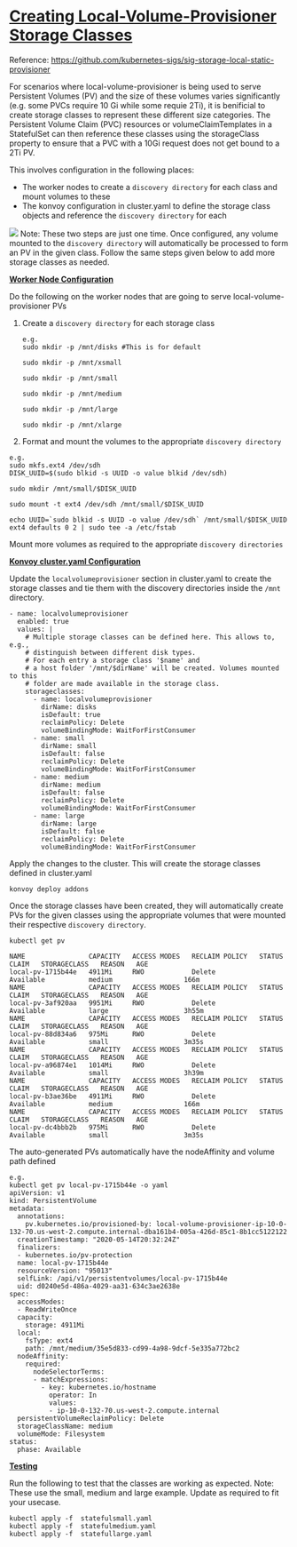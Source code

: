 # [Creating Local-Volume-Provisioner Storage Classes]() 

Reference: https://github.com/kubernetes-sigs/sig-storage-local-static-provisioner

For scenarios where local-volume-provisioner is being used to serve Persistent Volumes (PV) and the size of these volumes varies significantly (e.g. some PVCs require 10 Gi while some requie 2Ti), it is benificial to create storage classes to represent these different size categories.  The Persistent Volume Claim (PVC) resources or volumeClaimTemplates in a StatefulSet can then reference these classes using the storageClass property to ensure that a PVC with a 10Gi request does not get bound to a 2Ti PV.

This involves configuration in the following places:
- The worker nodes to create a `discovery directory` for each class and mount volumes to these
- The konvoy configuration in cluster.yaml to define the storage class objects and reference the `discovery directory` for each

![](https://via.placeholder.com/10/F90E09/000000?text=+) Note: These two steps are just one time. Once configured, any volume mounted to the `discovery directory` will automatically be processed to form an PV in the given class. Follow the same steps given below to add more storage classes as needed.

[ **Worker Node Configuration**]()

Do the following on the worker nodes that are going to serve local-volume-provisioner PVs 

1. Create a `discovery directory` for each storage class

    ```
    e.g. 
    sudo mkdir -p /mnt/disks #This is for default 

    sudo mkdir -p /mnt/xsmall

    sudo mkdir -p /mnt/small

    sudo mkdir -p /mnt/medium

    sudo mkdir -p /mnt/large

    sudo mkdir -p /mnt/xlarge
    ```

1. Format and mount the volumes to the appropriate `discovery directory`

```
e.g.
sudo mkfs.ext4 /dev/sdh 
DISK_UUID=$(sudo blkid -s UUID -o value blkid /dev/sdh)

sudo mkdir /mnt/small/$DISK_UUID

sudo mount -t ext4 /dev/sdh /mnt/small/$DISK_UUID

echo UUID=`sudo blkid -s UUID -o value /dev/sdh` /mnt/small/$DISK_UUID ext4 defaults 0 2 | sudo tee -a /etc/fstab
```

Mount more volumes as required to the appropriate `discovery directories`


[ **Konvoy cluster.yaml Configuration**]()

Update the `localvolumeprovisioner` section in cluster.yaml to create the storage classes and tie them with the discovery directories inside the `/mnt` directory. 

    - name: localvolumeprovisioner
      enabled: true
      values: |
        # Multiple storage classes can be defined here. This allows to, e.g.,
        # distinguish between different disk types.
        # For each entry a storage class '$name' and
        # a host folder '/mnt/$dirName' will be created. Volumes mounted to this
        # folder are made available in the storage class.
        storageclasses:
          - name: localvolumeprovisioner
            dirName: disks
            isDefault: true
            reclaimPolicy: Delete
            volumeBindingMode: WaitForFirstConsumer
          - name: small
            dirName: small
            isDefault: false
            reclaimPolicy: Delete
            volumeBindingMode: WaitForFirstConsumer
          - name: medium
            dirName: medium
            isDefault: false
            reclaimPolicy: Delete
            volumeBindingMode: WaitForFirstConsumer
          - name: large
            dirName: large
            isDefault: false
            reclaimPolicy: Delete
            volumeBindingMode: WaitForFirstConsumer


Apply the changes to the cluster. This will create the storage classes defined in cluster.yaml

```
konvoy deploy addons
```
Once the storage classes have been created, they will automatically create PVs for the given classes using the appropriate volumes that were mounted their respective `discovery directory`. 

```
kubectl get pv

NAME                CAPACITY   ACCESS MODES   RECLAIM POLICY   STATUS      CLAIM   STORAGECLASS   REASON   AGE
local-pv-1715b44e   4911Mi     RWO            Delete           Available           medium                  166m
NAME                CAPACITY   ACCESS MODES   RECLAIM POLICY   STATUS      CLAIM   STORAGECLASS   REASON   AGE
local-pv-3af920aa   9951Mi     RWO            Delete           Available           large                   3h55m
NAME                CAPACITY   ACCESS MODES   RECLAIM POLICY   STATUS      CLAIM   STORAGECLASS   REASON   AGE
local-pv-88d834a6   975Mi      RWO            Delete           Available           small                   3m35s
NAME                CAPACITY   ACCESS MODES   RECLAIM POLICY   STATUS      CLAIM   STORAGECLASS   REASON   AGE
local-pv-a96874e1   1014Mi     RWO            Delete           Available           small                   3h39m
NAME                CAPACITY   ACCESS MODES   RECLAIM POLICY   STATUS      CLAIM   STORAGECLASS   REASON   AGE
local-pv-b3ae36be   4911Mi     RWO            Delete           Available           medium                  166m
NAME                CAPACITY   ACCESS MODES   RECLAIM POLICY   STATUS      CLAIM   STORAGECLASS   REASON   AGE
local-pv-dc4bbb2b   975Mi      RWO            Delete           Available           small                   3m35s
```

The auto-generated PVs automatically have the nodeAffinity and volume path defined

```
e.g. 
kubectl get pv local-pv-1715b44e -o yaml
apiVersion: v1
kind: PersistentVolume
metadata:
  annotations:
    pv.kubernetes.io/provisioned-by: local-volume-provisioner-ip-10-0-132-70.us-west-2.compute.internal-dba161b4-005a-426d-85c1-8b1cc5122122
  creationTimestamp: "2020-05-14T20:32:24Z"
  finalizers:
  - kubernetes.io/pv-protection
  name: local-pv-1715b44e
  resourceVersion: "95013"
  selfLink: /api/v1/persistentvolumes/local-pv-1715b44e
  uid: d0240e5d-486a-4029-aa31-634c3ae2638e
spec:
  accessModes:
  - ReadWriteOnce
  capacity:
    storage: 4911Mi
  local:
    fsType: ext4
    path: /mnt/medium/35e5d833-cd99-4a98-9dcf-5e335a772bc2
  nodeAffinity:
    required:
      nodeSelectorTerms:
      - matchExpressions:
        - key: kubernetes.io/hostname
          operator: In
          values:
          - ip-10-0-132-70.us-west-2.compute.internal
  persistentVolumeReclaimPolicy: Delete
  storageClassName: medium
  volumeMode: Filesystem
status:
  phase: Available

```


[ **Testing**]()

Run the following to test that the classes are working as expected. 
Note: These use the small, medium and large example. Update as required to fit your usecase.

```
kubectl apply -f  statefulsmall.yaml
kubectl apply -f  statefulmedium.yaml
kubectl apply -f  statefullarge.yaml

```

